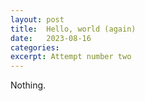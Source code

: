 ```yaml
---
layout: post
title:  Hello, world (again)
date:   2023-08-16
categories: 
excerpt: Attempt number two 
---
```

Nothing.